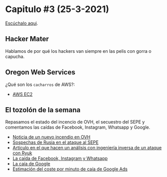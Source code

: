 # Capitulo #3 (25-3-2021)
[Escúchalo aqui](https://www.youtube.com/channel/UCvsEafNhlOEd5OZJFbVg0-g). 

## Hacker Mater
Hablamos de por qué los hackers van siempre en las pelis con gorra o capucha.

## Oregon Web Services
¿Qué son los `cacharros` de AWS?: 
* [AWS EC2](https://aws.amazon.com/es/ec2)

## El tozolón de la semana
Repasamos el estado del incencio de OVH, el secuestro del SEPE y comentamos las caídas de Facebook, Instagram, Whatsapp y Google.
* [Noticia de un nuevo incendio en OVH](https://kulturegeek.fr/news-221190/ovh-connu-nouvel-incendie-data-center-strasbourg/amp?__twitter_impression=true)
* [Sospechas de Rusia en el ataque al SEPE](https://www.elconfidencial.com/espana/2021-03-21/rusia-hackeo-sepe-inteligencia-espana_3000291/)
* [Artículo en el que hacen un análisis con ingeniería inversa de un ataque con Ryuk](https://www.varonis.com/blog/darkside-ransomware/)
* [La caída de Facebook, Instagram y Whatsapp](https://www.theverge.com/2021/3/19/22340405/instagram-whatsapp-facebook-messenger-down-outage)
* [La caía de Google](https://www.zeebiz.com/technology/mobiles/news-some-google-apps-including-gmail-crashing-on-android-smartphones-heres-how-to-fix-153355)
* [Estimación del coste por minuto de caía de Google Ads](https://twitter.com/StretchDigital/status/1374653650556051456)